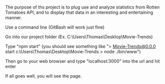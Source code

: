 The purpose of ths project is to plug use and analyze statistics from Rotten Tomatoes API, and to display that data in an interesting and entertaining manner.

Use a command line (GitBash will work just fine) 

Go into our project folder (Ex. C:\Users\Thomas\Desktop\Movie-Trends)

Type "npm start" 
(you should see something like "> Movie-Trends@0.0.0 start c:\Users\Thomas\Desktop\Movie-Trends
								> node ./bin/www")

Then go to your web browser and type "localhost:3000" into the url and hit enter

If all goes well, you will see the page.